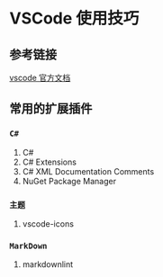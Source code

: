 # VSCode 使用技巧

## 参考链接

[vscode 官方文档](https://code.visualstudio.com/docs)

## 常用的扩展插件

### `C#`

1. C#
1. C# Extensions
1. C# XML Documentation Comments
1. NuGet Package Manager

### `主题`

1. vscode-icons

### `MarkDown`

1. markdownlint







